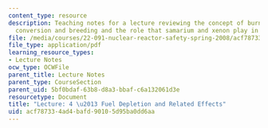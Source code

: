 ```yaml
---
content_type: resource
description: Teaching notes for a lecture reviewing the concept of burn up, transmutation,
  conversion and breeding and the role that samarium and xenon play in operations.
file: /media/courses/22-091-nuclear-reactor-safety-spring-2008/acf787334ad4bafd90105d95ba0dd6aa_MIT22_091S08_lec04note.pdf
file_type: application/pdf
learning_resource_types:
- Lecture Notes
ocw_type: OCWFile
parent_title: Lecture Notes
parent_type: CourseSection
parent_uid: 5bf0bdaf-63b8-d8a3-bbaf-c6a132061d3e
resourcetype: Document
title: "Lecture: 4 \u2013 Fuel Depletion and Related Effects"
uid: acf78733-4ad4-bafd-9010-5d95ba0dd6aa
---
```

